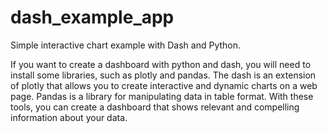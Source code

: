 # dash_example_app
 Simple interactive chart example with Dash and Python.
 
If you want to create a dashboard with python and dash, you will need to install some libraries, such as plotly and pandas. The dash is an extension of plotly that allows you to create interactive and dynamic charts on a web page. Pandas is a library for manipulating data in table format. With these tools, you can create a dashboard that shows relevant and compelling information about your data.
